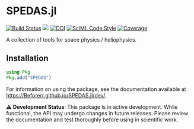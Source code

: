 # SPEDAS.jl

[![Build Status](https://github.com/Beforerr/SPEDAS.jl/actions/workflows/CI.yml/badge.svg?branch=main)](https://github.com/Beforerr/SPEDAS.jl/actions/workflows/CI.yml?query=branch%3Amain)
[![](https://img.shields.io/badge/docs-dev-blue.svg)](https://Beforerr.github.io/SPEDAS.jl/dev/)
[![DOI](https://zenodo.org/badge/923721479.svg)](https://doi.org/10.5281/zenodo.15181866)
[![SciML Code Style](https://img.shields.io/static/v1?label=code%20style&message=SciML&color=9558b2&labelColor=389826)](https://github.com/SciML/SciMLStyle)
[![Coverage](https://codecov.io/gh/Beforerr/SPEDAS.jl/branch/main/graph/badge.svg)](https://codecov.io/gh/Beforerr/SPEDAS.jl)

A collection of tools for space physics / heliophysics.

## Installation

```julia
using Pkg
Pkg.add("SPEDAS")
```

For information on using the package, see the documentation available at https://Beforerr.github.io/SPEDAS.jl/dev/.

⚠️ **Development Status**: This package is in active development. While functional, the API may undergo changes in future releases. Please review the documentation and test thoroughly before using in scientific work.
